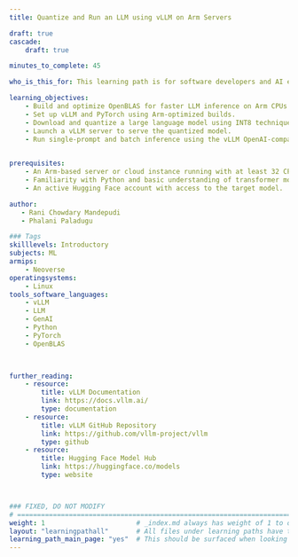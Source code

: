 ```yaml
---
title: Quantize and Run an LLM using vLLM on Arm Servers

draft: true
cascade:
    draft: true

minutes_to_complete: 45

who_is_this_for: This learning path is for software developers and AI engineers interested in optimizing and deploying large language models using vLLM on Arm-based servers. It’s ideal for those looking to explore CPU-based inference and model quantization techniques.

learning_objectives:
    - Build and optimize OpenBLAS for faster LLM inference on Arm CPUs.
    - Set up vLLM and PyTorch using Arm-optimized builds.
    - Download and quantize a large language model using INT8 techniques.
    - Launch a vLLM server to serve the quantized model.
    - Run single-prompt and batch inference using the vLLM OpenAI-compatible API.

    
prerequisites:
    - An Arm-based server or cloud instance running with at least 32 CPU cores, 64 GB RAM, and 32 GB of available disk space.
    - Familiarity with Python and basic understanding of transformer models and quantization techniques.
    - An active Hugging Face account with access to the target model.

author: 
   - Rani Chowdary Mandepudi
   - Phalani Paladugu

### Tags
skilllevels: Introductory
subjects: ML
armips:
    - Neoverse
operatingsystems:
    - Linux
tools_software_languages:
    - vLLM
    - LLM
    - GenAI
    - Python
    - PyTorch
    - OpenBLAS
    


further_reading:
    - resource:
        title: vLLM Documentation
        link: https://docs.vllm.ai/
        type: documentation
    - resource:
        title: vLLM GitHub Repository
        link: https://github.com/vllm-project/vllm
        type: github
    - resource:
        title: Hugging Face Model Hub
        link: https://huggingface.co/models
        type: website



### FIXED, DO NOT MODIFY
# ================================================================================
weight: 1                       # _index.md always has weight of 1 to order correctly
layout: "learningpathall"       # All files under learning paths have this same wrapper
learning_path_main_page: "yes"  # This should be surfaced when looking for related content. Only set for _index.md of learning path content.
---
```

